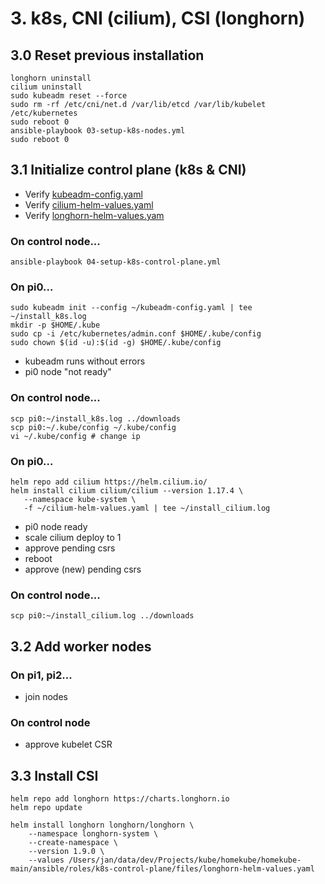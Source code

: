 # 3. k8s, CNI (cilium), CSI (longhorn)

## 3.0 Reset previous installation

```shell
longhorn uninstall 
cilium uninstall
sudo kubeadm reset --force
sudo rm -rf /etc/cni/net.d /var/lib/etcd /var/lib/kubelet /etc/kubernetes
sudo reboot 0
ansible-playbook 03-setup-k8s-nodes.yml
sudo reboot 0
```

## 3.1 Initialize control plane (k8s & CNI)

- Verify [kubeadm-config.yaml](../ansible/roles/k8s-control-plane/files/kubeadm-config.yaml)
- Verify [cilium-helm-values.yaml](../ansible/roles/k8s-control-plane/files/cilium-helm-values.yaml)
- Verify [longhorn-helm-values.yam](../ansible/roles/k8s-control-plane/files/longhorn-helm-values.yaml)

### On control node...
```shell
ansible-playbook 04-setup-k8s-control-plane.yml
```

### On pi0...
```shell
sudo kubeadm init --config ~/kubeadm-config.yaml | tee ~/install_k8s.log
mkdir -p $HOME/.kube
sudo cp -i /etc/kubernetes/admin.conf $HOME/.kube/config
sudo chown $(id -u):$(id -g) $HOME/.kube/config
```

- kubeadm runs without errors
- pi0 node "not ready"

### On control node...
```shell
scp pi0:~/install_k8s.log ../downloads
scp pi0:~/.kube/config ~/.kube/config
vi ~/.kube/config # change ip 
```
### On pi0...
```shell
helm repo add cilium https://helm.cilium.io/
helm install cilium cilium/cilium --version 1.17.4 \
   --namespace kube-system \
   -f ~/cilium-helm-values.yaml | tee ~/install_cilium.log
```
- pi0 node ready
- scale cilium deploy to 1
- approve pending csrs
- reboot
- approve (new) pending csrs

### On control node...
```shell
scp pi0:~/install_cilium.log ../downloads
```

## 3.2 Add worker nodes

### On pi1, pi2...
- join nodes

### On control node
- approve kubelet CSR

## 3.3 Install CSI

```shell
helm repo add longhorn https://charts.longhorn.io
helm repo update

helm install longhorn longhorn/longhorn \
	--namespace longhorn-system \
	--create-namespace \
	--version 1.9.0 \
	--values /Users/jan/data/dev/Projects/kube/homekube/homekube-main/ansible/roles/k8s-control-plane/files/longhorn-helm-values.yaml
```
